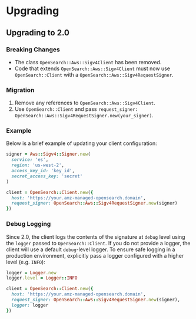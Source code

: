 # Upgrading

## Upgrading to 2.0

### Breaking Changes
- The class `OpenSearch::Aws::Sigv4Client` has been removed.
- Code that extends `OpenSearch::Aws::Sigv4Client` must now use `OpenSearch::Client` with a `OpenSearch::Aws::Sigv4RequestSigner`.

### Migration
1. Remove any references to `OpenSearch::Aws::Sigv4Client`.
2. Use `OpenSearch::Client` and pass `request_signer: OpenSearch::Aws::Sigv4RequestSigner.new(your_signer)`.

### Example
Below is a brief example of updating your client configuration:

```ruby
signer = Aws::Sigv4::Signer.new(
  service: 'es',
  region: 'us-west-2',
  access_key_id: 'key_id',
  secret_access_key: 'secret'
)

client = OpenSearch::Client.new({
  host: 'https://your.amz-managed-opensearch.domain',
  request_signer: OpenSearch::Aws::Sigv4RequestSigner.new(signer)
})
```

### Debug Logging
Since 2.0, the client logs the contents of the signature at `debug` level using the `logger` passed to `OpenSearch::Client`.
If you do not provide a logger, the client will use a default `debug`-level logger. To ensure safe logging in a production environment, explicitly pass a logger configured with a higher level (e.g. `INFO`):

```ruby
logger = Logger.new
logger.level = Logger::INFO

client = OpenSearch::Client.new({
  host: 'https://your.amz-managed-opensearch.domain',
  request_signer: OpenSearch::Aws::Sigv4RequestSigner.new(signer),
  logger: logger
})
```
